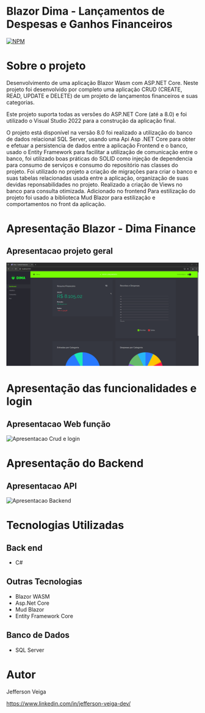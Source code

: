 # Blazor Dima - Lançamentos de Despesas e Ganhos Financeiros

[![NPM](https://img.shields.io/github/license/jehveiga/Blog-api)](https://github.com/jehveiga/blazor-wasm-web-api-dima-finance/blob/main/LICENSE)

# Sobre o projeto

Desenvolvimento de uma aplicação Blazor Wasm com ASP.NET Core. Neste projeto foi desenvolvido por completo uma aplicação CRUD (CREATE, READ, UPDATE e DELETE) de um projeto de lançamentos financeiros e suas categorias.

Este projeto suporta todas as versões do ASP.NET Core (até a 8.0) e foi utilizado o Visual Studio 2022 para a construção da aplicação final.

O projeto está disponível na versão 8.0 foi realizado a utilização do banco de dados relacional SQL Server, usando uma Api Asp .NET Core para obter e efetuar a persistencia de dados entre a aplicação Frontend e o banco, usado o Entity Framework para facilitar a utilização de comunicação entre o banco, foi utilizado boas práticas do SOLID como injeção de dependencia para consumo de serviços e consumo do repositório nas classes do projeto.
Foi utilizado no projeto a criação de migrações para criar o banco e suas tabelas relacionadas usada entre a aplicação, organização de suas devidas reponsabilidades no projeto.
Realizado a criação de Views no banco para consulta otimizada. Adicionado no frontend 
Para estilização do projeto foi usado a biblioteca Mud Blazor para estilização e comportamentos no front da aplicação.

# Apresentação Blazor - Dima Finance

## Apresentacao projeto geral
![Apresentacao Geral](https://github.com/jehveiga/blazor-wasm-web-api-dima-finance/blob/main/assets/apresentacao.gif)

# Apresentação das funcionalidades e login 

## Apresentacao Web função
![Apresentacao Crud e login](https://github.com/jehveiga/blazor-wasm-web-api-dima-finance/blob/main/assets/crud_web.gif)

# Apresentação do Backend

## Apresentacao API
![Apresentacao Backend](https://github.com/jehveiga/blazor-wasm-web-api-dima-finance/blob/main/assets/apresentacao_api.gif)

# Tecnologias Utilizadas

## Back end

- C#

## Outras Tecnologias

- Blazor WASM
- Asp.Net Core
- Mud Blazor
- Entity Framework Core

## Banco de Dados

- SQL Server

# Autor 

Jefferson Veiga

https://www.linkedin.com/in/jefferson-veiga-dev/
